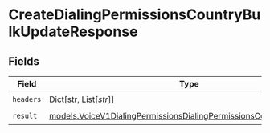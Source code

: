 # CreateDialingPermissionsCountryBulkUpdateResponse


## Fields

| Field                                                                                                                                            | Type                                                                                                                                             | Required                                                                                                                                         | Description                                                                                                                                      |
| ------------------------------------------------------------------------------------------------------------------------------------------------ | ------------------------------------------------------------------------------------------------------------------------------------------------ | ------------------------------------------------------------------------------------------------------------------------------------------------ | ------------------------------------------------------------------------------------------------------------------------------------------------ |
| `headers`                                                                                                                                        | Dict[str, List[*str*]]                                                                                                                           | :heavy_check_mark:                                                                                                                               | N/A                                                                                                                                              |
| `result`                                                                                                                                         | [models.VoiceV1DialingPermissionsDialingPermissionsCountryBulkUpdate](../models/voicev1dialingpermissionsdialingpermissionscountrybulkupdate.md) | :heavy_check_mark:                                                                                                                               | N/A                                                                                                                                              |